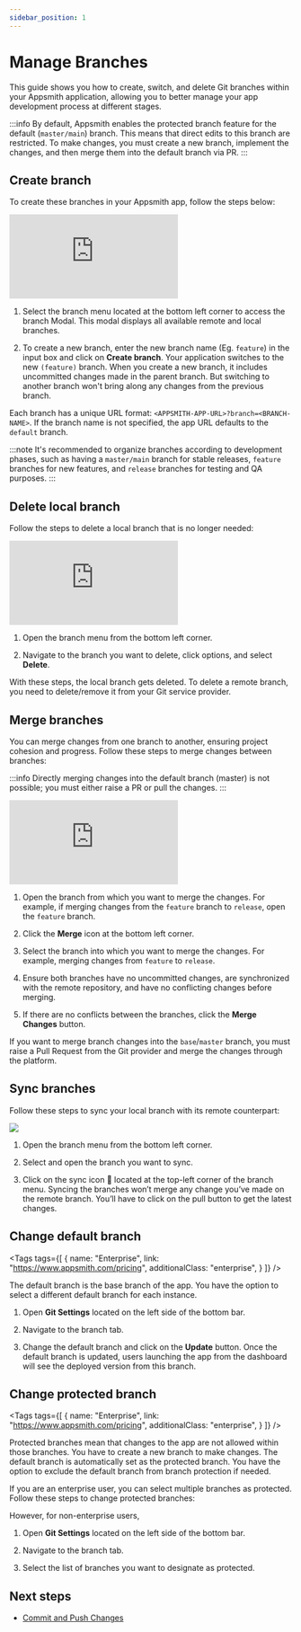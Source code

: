 ```yaml
---
sidebar_position: 1
---
```

# Manage Branches

This guide shows you how to create, switch, and delete Git branches within your Appsmith application, allowing you to better manage your app development process at different stages.


:::info
By default, Appsmith enables the protected branch feature for the default (`master/main`) branch. This means that direct edits to this branch are restricted. To make changes, you must create a new branch, implement the changes, and then merge them into the default branch via PR.
:::







## Create branch

To create these branches in your Appsmith app, follow the steps below:


<div style={{ position: "relative", paddingBottom: "calc(50.520833333333336% + 41px)", height: "0", width: "100%" }}>
  <iframe src="https://demo.arcade.software/lpXnJuEduL502KIavxLb?embed" frameborder="0" loading="lazy" webkitallowfullscreen mozallowfullscreen allowfullscreen style={{ position: "absolute", top: "0", left: "0", width: "100%", height: "100%", colorScheme: "light" }} title="Appsmith | Connect Data">
  </iframe>
</div>


1. Select the branch menu located at the bottom left corner to access the branch Modal. This modal displays all available remote and local branches.

2. To create a new branch, enter the new branch name (Eg. `feature`) in the input box and click on **Create branch**. Your application switches to the new `(feature)` branch. When you create a new branch, it includes uncommitted changes made in the parent branch. But switching to another branch won't bring along any changes from the previous branch.


Each branch has a unique URL format: `<APPSMITH-APP-URL>?branch=<BRANCH-NAME>`. If the branch name is not specified, the app URL defaults to the `default` branch.

:::note
It's recommended to organize branches according to development phases, such as having a `master/main` branch for stable releases, `feature` branches for new features, and `release` branches for testing and QA purposes.
:::





## Delete local branch

Follow the steps to delete a local branch that is no longer needed:


<div style={{ position: "relative", paddingBottom: "calc(50.520833333333336% + 41px)", height: "0", width: "100%" }}>
  <iframe src="https://demo.arcade.software/jq9yBSnhA8GBOF7VRdb7?embed" frameborder="0" loading="lazy" webkitallowfullscreen mozallowfullscreen allowfullscreen style={{ position: "absolute", top: "0", left: "0", width: "100%", height: "100%", colorScheme: "light" }} title="Appsmith | Connect Data">
  </iframe>
</div>

1. Open the branch menu from the bottom left corner.

2. Navigate to the branch you want to delete, click options, and select **Delete**.

With these steps, the local branch gets deleted. To delete a remote branch, you need to delete/remove it from your Git service provider.

## Merge branches

You can merge changes from one branch to another, ensuring project cohesion and progress. Follow these steps to merge changes between branches:

:::info
Directly merging changes into the default branch (master) is not possible; you must either raise a PR or pull the changes.
:::


<div style={{ position: "relative", paddingBottom: "calc(50.520833333333336% + 41px)", height: "0", width: "100%" }}>
  <iframe src="https://demo.arcade.software/VujLmtTJGdKSQIwNgcRb?embed" frameborder="0" loading="lazy" webkitallowfullscreen mozallowfullscreen allowfullscreen style={{ position: "absolute", top: "0", left: "0", width: "100%", height: "100%", colorScheme: "light" }} title="Appsmith | Connect Data">
  </iframe>
</div>

1. Open the branch from which you want to merge the changes. For example, if merging changes from the `feature` branch to `release`, open the `feature` branch.

2. Click the **Merge** icon at the bottom left corner. 

3. Select the branch into which you want to merge the changes. For example, merging changes from `feature` to `release`.

4. Ensure both branches have no uncommitted changes, are synchronized with the remote repository, and have no conflicting changes before merging.

5. If there are no conflicts between the branches, click the **Merge Changes** button.

If you want to merge branch changes into the `base`/`master` branch, you must raise a Pull Request from the Git provider and merge the changes through the platform.

## Sync branches

Follow these steps to sync your local branch with its remote counterpart:

![](/img/Sync_branches.png)


1. Open the branch menu from the bottom left corner.

2. Select and open the branch you want to sync.

3. Click on the sync icon 🔄 located at the top-left corner of the branch menu. Syncing the branches won’t merge any change you’ve made on the remote branch. You’ll have to click on the pull button to get the latest changes.



<!-- vale off -->

<div className="tag-wrapper">

## Change default branch

<Tags
  tags={[
    {
      name: "Enterprise",
      link: "https://www.appsmith.com/pricing",
      additionalClass: "enterprise",
    }
  ]}
/>

</div>

<!-- vale on -->

The default branch is the base branch of the app. You have the option to select a different default branch for each instance.

<ZoomImage
  src="/img/git-default-branch.png" 
  alt="Default branch"
  caption="Default branch"
/>


1. Open **Git Settings** located on the left side of the bottom bar.

2. Navigate to the branch tab.

3. Change the default branch and click on the **Update** button. Once the default branch is updated, users launching the app from the dashboard will see the deployed version from this branch.




<!-- vale off -->

<div className="tag-wrapper">

## Change protected branch


<Tags
  tags={[
    {
      name: "Enterprise",
      link: "https://www.appsmith.com/pricing",
      additionalClass: "enterprise",
    }
  ]}
/>

</div>


Protected branches mean that changes to the app are not allowed within those branches. You have to create a new branch to make changes. The default branch is automatically set as the protected branch. You have the option to exclude the default branch from branch protection if needed. 

If you are an enterprise user, you can select multiple branches as protected. Follow these steps to change protected branches:


However, for non-enterprise users,

1. Open **Git Settings** located on the left side of the bottom bar.

2. Navigate to the branch tab.

3. Select the list of branches you want to designate as protected. 

<ZoomImage
  src="/img/git-branch-protection.png" 
  alt="Branch Protection"
  caption="Branch Protection"
/>


## Next steps

* [Commit and Push Changes](/advanced-concepts/version-control-with-git/commit-and-push)


